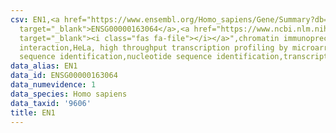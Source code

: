 ```yaml
---
csv: EN1,<a href="https://www.ensembl.org/Homo_sapiens/Gene/Summary?db=core;g=ENSG00000163064"
  target="_blank">ENSG00000163064</a>,<a href="https://www.ncbi.nlm.nih.gov/pubmed/17216044"
  target="_blank"><i class="fas fa-file"></i></a>",chromatin immunoprecipitation assay,direct
  interaction,HeLa, high throughput transcription profiling by microarray,nucleotide
  sequence identification,nucleotide sequence identification,transcriptional regulation,
data_alias: EN1
data_id: ENSG00000163064
data_numevidence: 1
data_species: Homo sapiens
data_taxid: '9606'
title: EN1
---
```

